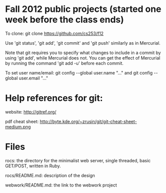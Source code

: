 Fall 2012 public projects (started one week before the class ends)
=========================

To clone: git clone https://github.com/cs253/f12

Use 'git status', 'git add', 'git commit' and 'git push' similarly as in Mercurial.  

Note that git requires you to specify what changes to include in a commit by using 'git add', while Mercurial does not.  You can get the effect of Mercurial by running the command 'git add -u' before each commit.

To set user name/email: git config --global user.name "..."  and git config --global user.email "..."

Help references for git:
========================

website: http://gitref.org/

pdf cheat sheet:  http://byte.kde.org/~zrusin/git/git-cheat-sheet-medium.png


Files
=====
rocs: the directory for the minimalist web server, single threaded, basic GET/POST, written in Ruby.

rocs/README.md: description of the design

webwork/README.md: the link to the webwork project